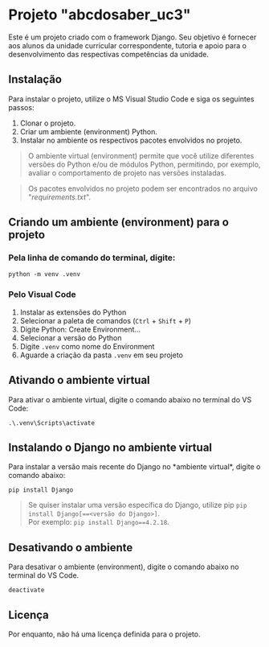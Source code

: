 # Projeto "abcdosaber_uc3"

Este é um projeto criado com o framework Django.
Seu objetivo é fornecer aos alunos da unidade curricular correspondente, tutoria e apoio para o desenvolvimento das respectivas competências da unidade.

## Instalação

Para instalar o projeto, utilize o MS Visual Studio Code e siga os seguintes passos:

1. Clonar o projeto. 
2. Criar um ambiente (environment) Python.
3. Instalar no ambiente os respectivos pacotes envolvidos no projeto.

> O ambiente virtual (environment) permite que você utilize diferentes versões do Python e/ou de módulos Python, permitindo, por exemplo, avaliar o comportamento de projeto nas versões instaladas.

> Os pacotes envolvidos no projeto podem ser encontrados no arquivo "*requirements.txt*".

## Criando um ambiente (environment) para o projeto

### Pela linha de comando do terminal, digite:
```
python -m venv .venv
```

### Pelo Visual Code

1. Instalar as extensões do Python
2. Selecionar a paleta de comandos (`Ctrl` + `Shift` + `P`)
3. Digite Python: Create Environment...
4. Selecionar a versão do Python
5. Digite `.venv` como nome do Environment
6. Aguarde a criação da pasta `.venv` em seu projeto 

## Ativando o ambiente virtual

Para ativar o ambiente virtual, digite o comando abaixo no terminal do VS Code:

```
.\.venv\Scripts\activate
```

## Instalando o Django no ambiente virtual

Para instalar a versão mais recente do Django no \*ambiente virtual\*, digite o comando abaixo:
```
pip install Django
````

> Se quiser instalar uma versão específica do Django, utilize pip `pip install Django[==<versão do Django>]`.  
> Por exemplo: `pip install Django==4.2.18`.

## Desativando o ambiente

Para desativar o ambiente (environment), digite o comando abaixo no terminal do VS Code.

```
deactivate
```

## Licença

Por enquanto, não há uma licença definida para o projeto.
